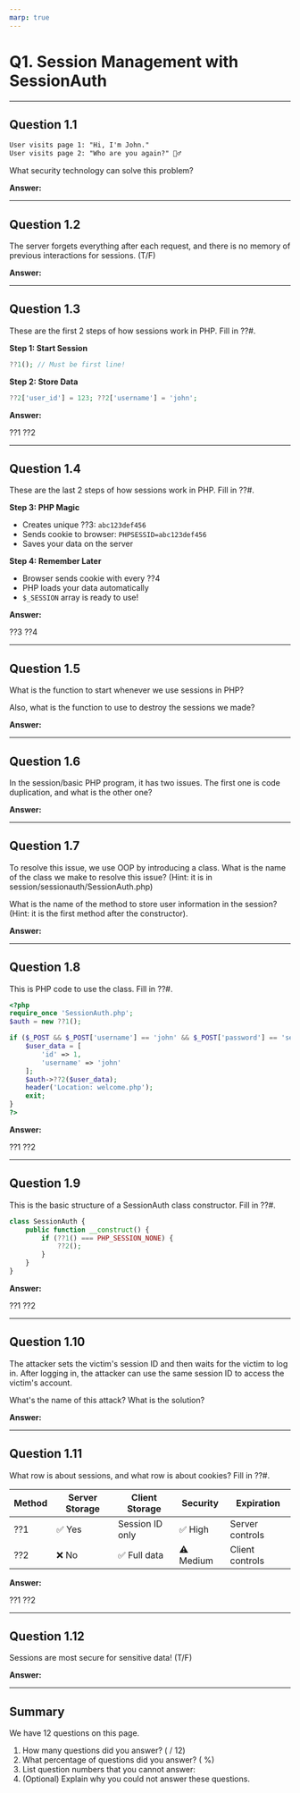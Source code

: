 ```yaml
---
marp: true
---
```


# Q1. Session Management with SessionAuth

---

## Question 1.1

```txt
User visits page 1: "Hi, I'm John."
User visits page 2: "Who are you again?" 🤷‍♂️
```

What security technology can solve this problem?

**Answer:**

---

## Question 1.2

The server forgets everything after each request, and there is no memory of previous interactions for sessions. (T/F)

**Answer:**

---

## Question 1.3

These are the first 2 steps of how sessions work in PHP. Fill in ??#.

**Step 1: Start Session**

```php
??1(); // Must be first line!
```

**Step 2: Store Data**

```php
??2['user_id'] = 123; ??2['username'] = 'john';
```

**Answer:**

??1
??2

---

## Question 1.4

These are the last 2 steps of how sessions work in PHP. Fill in ??#.

**Step 3: PHP Magic**

- Creates unique ??3: `abc123def456`
- Sends cookie to browser: `PHPSESSID=abc123def456`
- Saves your data on the server

**Step 4: Remember Later**

- Browser sends cookie with every ??4
- PHP loads your data automatically
- `$_SESSION` array is ready to use!

**Answer:**

??3
??4

---

## Question 1.5

What is the function to start whenever we use sessions in PHP?

Also, what is the function to use to destroy the sessions we made?

**Answer:**

---

## Question 1.6

In the session/basic PHP program, it has two issues. The first one is code duplication, and what is the other one?

**Answer:**

---

## Question 1.7

To resolve this issue, we use OOP by introducing a class. What is the name of the class we make to resolve this issue? (Hint: it is in session/sessionauth/SessionAuth.php)

What is the name of the method to store user information in the session? (Hint: it is the first method after the constructor).

**Answer:**

---

## Question 1.8

This is PHP code to use the class. Fill in ??#.

```php
<?php
require_once 'SessionAuth.php';
$auth = new ??1();

if ($_POST && $_POST['username'] == 'john' && $_POST['password'] == 'secret') {
    $user_data = [
        'id' => 1,
        'username' => 'john'
    ];
    $auth->??2($user_data);
    header('Location: welcome.php');
    exit;
}
?>
```

**Answer:**

??1
??2

---

## Question 1.9

This is the basic structure of a SessionAuth class constructor. Fill in ??#.

```php
class SessionAuth {
    public function __construct() {
        if (??1() === PHP_SESSION_NONE) {
            ??2();
        }
    }
}
```

**Answer:**

??1
??2

---

## Question 1.10

The attacker sets the victim's session ID and then waits for the victim to log in. After logging in, the attacker can use the same session ID to access the victim's account.

What's the name of this attack?
What is the solution?

**Answer:**

---

## Question 1.11

What row is about sessions, and what row is about cookies? Fill in ??#.

| Method | Server Storage | Client Storage  | Security  | Expiration      |
|--------|----------------|-----------------|-----------|-----------------|
| ??1    | ✅ Yes          | Session ID only | ✅ High    | Server controls |
| ??2    | ❌ No           | ✅ Full data     | ⚠️ Medium | Client controls |

**Answer:**

??1
??2

---

## Question 1.12

Sessions are most secure for sensitive data! (T/F)

**Answer:**

---

## Summary

We have 12 questions on this page.

1. How many questions did you answer? ( / 12)
2. What percentage of questions did you answer? (  %)
3. List question numbers that you cannot answer:
4. (Optional) Explain why you could not answer these questions.
